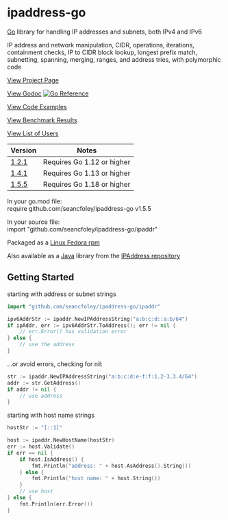 # ipaddress-go

[Go](https://golang.org/) library for handling IP addresses and subnets, both IPv4 and IPv6

IP address and network manipulation, CIDR, operations, iterations, containment checks, IP to CIDR block lookup, longest prefix match, subnetting, spanning, merging, ranges, and address tries, with polymorphic code

[View Project Page](https://seancfoley.github.io/IPAddress/)

[View Godoc](https://pkg.go.dev/github.com/seancfoley/ipaddress-go/ipaddr) [![Go Reference](https://pkg.go.dev/badge/github.com/seancfoley/ipaddress-go/ipaddr.svg)](https://pkg.go.dev/github.com/seancfoley/ipaddress-go/ipaddr)

[View Code Examples](https://github.com/seancfoley/ipaddress-go/wiki/Code-Examples)

[View Benchmark Results](https://github.com/seancfoley/ipaddress-go/wiki/Benchmarks)

[View List of Users](https://github.com/seancfoley/ipaddress-go/wiki)

| Version | Notes         |
| ------- | ------------- |
| [1.2.1](https://github.com/seancfoley/ipaddress-go/releases/tag/v1.2.1) | Requires Go 1.12 or higher |
| [1.4.1](https://github.com/seancfoley/ipaddress-go/releases/tag/v1.4.1) | Requires Go 1.13 or higher |
| [1.5.5](https://github.com/seancfoley/ipaddress-go/releases/tag/v1.5.5) | Requires Go 1.18 or higher |

In your go.mod file:\
require github.com/seancfoley/ipaddress-go v1.5.5

In your source file:\
import "github.com/seancfoley/ipaddress-go/ipaddr"

Packaged as a [Linux Fedora rpm](https://src.fedoraproject.org/rpms/golang-github-seancfoley-ipaddress)

Also available as a [Java](https://www.oracle.com/java/) library from the [IPAddress repository](https://github.com/seancfoley/IPAddress)

## Getting Started

starting with address or subnet strings
```go
import "github.com/seancfoley/ipaddress-go/ipaddr"

ipv6AddrStr := ipaddr.NewIPAddressString("a:b:c:d::a:b/64")
if ipAddr, err := ipv6AddrStr.ToAddress(); err != nil {
	// err.Error() has validation error
} else {
	// use the address
}
```
...or avoid errors, checking for nil:
```go
str := ipaddr.NewIPAddressString("a:b:c:d:e-f:f:1.2-3.3.4/64")
addr := str.GetAddress()
if addr != nil {
	// use address
}
```
starting with host name strings
```go
hostStr := "[::1]"

host := ipaddr.NewHostName(hostStr)
err := host.Validate()
if err == nil {
	if host.IsAddress() {
		fmt.Println("address: " + host.AsAddress().String())
	} else {
		fmt.Println("host name: " + host.String())
	}
	// use host
} else {
	fmt.Println(err.Error())
}
```


